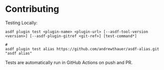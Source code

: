 # Contributing

Testing Locally:

```shell
asdf plugin test <plugin-name> <plugin-url> [--asdf-tool-version <version>] [--asdf-plugin-gitref <git-ref>] [test-command*]

#
asdf plugin test alias https://github.com/andrewthauer/asdf-alias.git "asdf alias"
```

Tests are automatically run in GitHub Actions on push and PR.
